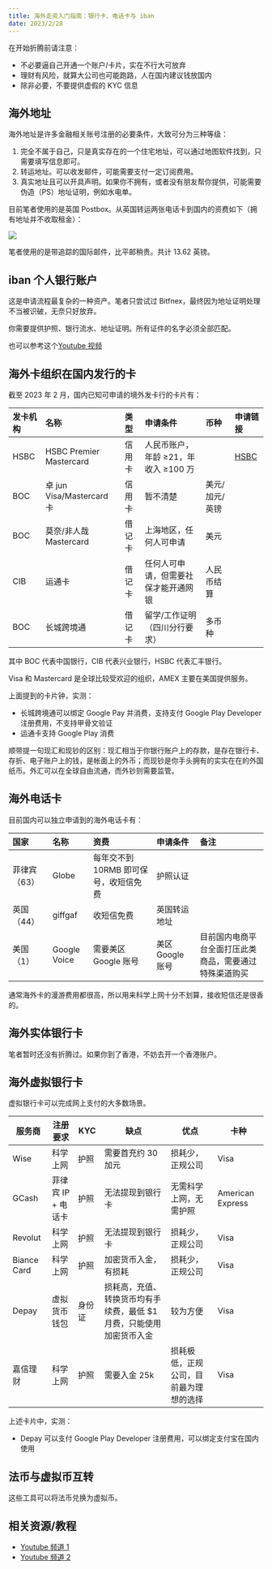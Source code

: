 ```yaml
---
title: 海外走资入门指南：银行卡、电话卡与 iban
date: 2023/2/28
---
```


在开始折腾前请注意：

-   不必要逼自己开通一个账户/卡片，实在不行大可放弃
-   理财有风险，就算大公司也可能跑路，人在国内建议钱放国内
-   除非必要，不要提供虚假的 KYC 信息

## 海外地址

海外地址是许多金融相关账号注册的必要条件，大致可分为三种等级：

1. 完全不属于自己，只是真实存在的一个住宅地址，可以通过地图软件找到，只需要填写信息即可。
2. 转运地址。可以收发邮件，可能需要支付一定订阅费用。
3. 真实地址且可以开具声明。如果你不拥有，或者没有朋友帮你提供，可能需要伪造（PS）地址证明，例如水电单。

目前笔者使用的是英国 Postbox。从英国转运两张电话卡到国内的资费如下（拥有地址并不收取租金）：

![](https://i.ibb.co/wNsjdpZ/postbox.png)

笔者使用的是带追踪的国际邮件，比平邮稍贵。共计 13.62 英镑。

## iban 个人银行账户

这是申请流程最复杂的一种资产。笔者只尝试过 Bitfnex，最终因为地址证明处理不当被识破，无奈只好放弃。

你需要提供护照、银行流水、地址证明。所有证件的名字必须全部匹配。

也可以参考这个[Youtube 视频](https://www.youtube.com/watch?v=J6VrrEUYCeY)

## 海外卡组织在国内发行的卡

截至 2023 年 2 月，国内已知可申请的境外发卡行的卡片有：

| 发卡机构 | 名称                      | 类型   | 申请条件                                   | 币种           | 申请链接                                                                  |
| :------- | :------------------------ | :----- | :----------------------------------------- | :------------- | :------------------------------------------------------------------------ |
| HSBC     | HSBC Premier Mastercard   | 信用卡 | 人民币账户，年龄 ≥21，年收入 ≥100 万       |                | [HSBC](https://www.hsbc.com.cn/1/2/zh-cn/credit-cards/premier-mastercard) |
| BOC      | 卓 jun Visa/Mastercard 卡 | 信用卡 | 暂不清楚                                   | 美元/加元/英镑 |
| BOC      | 莫奈/非人哉 Mastercard    | 借记卡 | 上海地区，任何人可申请                     | 美元           |                                                                           |
| CIB      | 运通卡                    | 借记卡 | 任何人可申请，但需要社保才能开通网银 | 人民币结算     |                                                                           |
| BOC      | 长城跨境通                | 借记卡 | 留学/工作证明（四川分行要求）              | 多币种         |

其中 BOC 代表中国银行，CIB 代表兴业银行，HSBC 代表汇丰银行。

Visa 和 Mastercard 是全球比较受欢迎的组织，AMEX 主要在美国提供服务。

上面提到的卡片钟，实测：
* 长城跨境通可以绑定 Google Pay 并消费，支持支付 Google Play Developer 注册费用，不支持甲骨文验证
* 运通卡支持 Google Play 消费

顺带提一句现汇和现钞的区别：现汇相当于你银行账户上的存款，是存在银行卡、存折、电子账户上的钱，是帐面上的外币；而现钞是你手头拥有的实实在在的外国纸币。外汇可以在全球自由流通，而外钞则需要监管。

## 海外电话卡

目前国内可以独立申请到的海外电话卡有：

| 国家         | 名称         | 资费                                  | 申请条件         | 备注                                                   |
| :----------- | :----------- | :------------------------------------ | :--------------- | :----------------------------------------------------- |
| 菲律宾（63） | Globe        | 每年交不到 10RMB 即可保号，收短信免费 | 护照认证         |                                                        |
| 英国（44）   | giffgaf      | 收短信免费                            | 英国转运地址     |                                                        |
| 美国 （1）   | Google Voice | 需要美区 Google 账号                  | 美区 Google 账号 | 目前国内电商平台全面打压此类商品，需要通过特殊渠道购买 |

通常海外卡的漫游费用都很高，所以用来科学上网十分不划算，接收短信还是很香的。

## 海外实体银行卡

笔者暂时还没有折腾过。如果你到了香港，不妨去开一个香港账户。

## 海外虚拟银行卡

虚拟银行卡可以完成网上支付的大多数场景。

| 服务商      | 注册要求           | KYC    | 缺点                                                                 | 优点                                   | 卡种             |
| ----------- | ------------------ | ------ | -------------------------------------------------------------------- | -------------------------------------- | ---------------- |
| Wise        | 科学上网           | 护照   | 需要首充约 30 加元                                                   | 损耗少，正规公司                       | Visa             |
| GCash       | 菲律宾 IP + 电话卡 | 护照   | 无法提现到银行卡                                                     | 无需科学上网，无需护照                 | American Express |
| Revolut     | 科学上网           | 护照   | 无法提现到银行卡                                                     | 损耗少，正规公司                       | Visa             |
| Biance Card | 科学上网           | 护照   | 加密货币入金，有损耗                                                     | 损耗少，正规公司                       | Visa             |
| Depay       | 虚拟货币钱包       | 身份证 | 损耗高，充值、转换货币均有手续费，最低 $1 月费，只能使用加密货币入金 | 较为方便                               | Visa             |
| 嘉信理财    | 科学上网           | 护照   | 需要入金 25k                                                         | 损耗极低，正规公司，目前最为理想的选择 | Visa             |

上述卡片中，实测：

* Depay 可以支付 Google Play Developer 注册费用，可以绑定支付宝在国内使用

## 法币与虚拟币互转

这些工具可以将法币兑换为虚拟币。

## 相关资源/教程

-   [Youtube 频道 1](https://www.youtube.com/@erbiaoge)
-   [Youtube 频道 2](https://www.youtube.com/@btcxiaolinzi)
